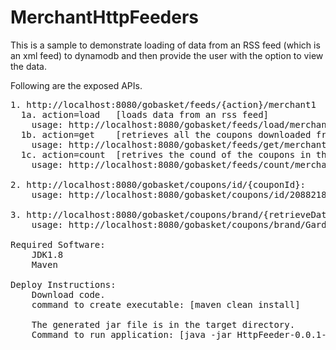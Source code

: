 # MerchantHttpFeeders

This is a sample to demonstrate loading of data from an RSS feed (which is an xml feed) to dynamodb and then provide the user with the option to view the data.

Following are the exposed APIs.
<pre>
1. http://localhost:8080/gobasket/feeds/{action}/merchant1 
  1a. action=load   [loads data from an rss feed]
    usage: http://localhost:8080/gobasket/feeds/load/merchant1
  1b. action=get    [retrieves all the coupons downloaded from the rss feed]
    usage: http://localhost:8080/gobasket/feeds/get/merchant1
  1c. action=count  [retrives the cound of the coupons in the feed]
    usage: http://localhost:8080/gobasket/feeds/count/merchant1
    
2. http://localhost:8080/gobasket/coupons/id/{couponId}: 
    usage: http://localhost:8080/gobasket/coupons/id/20882185
    
3. http://localhost:8080/gobasket/coupons/brand/{retrieveDataWithBrandNameContainingThisSubString}
    usage: http://localhost:8080/gobasket/coupons/brand/Garde

Required Software:
    JDK1.8
    Maven
    
Deploy Instructions:
    Download code. 
    command to create executable: [maven clean install]
    
    The generated jar file is in the target directory.
    Command to run application: [java -jar HttpFeeder-0.0.1-SNAPSHOT.jar

</pre>
